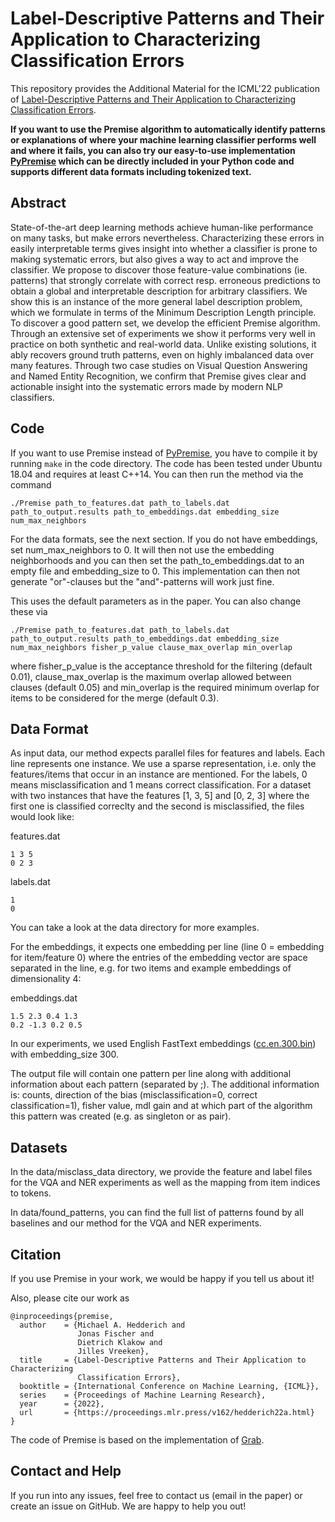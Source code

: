 # Label-Descriptive Patterns and Their Application to Characterizing Classification Errors

This repository provides the Additional Material for the ICML'22 publication of [Label-Descriptive Patterns and Their Application to Characterizing Classification Errors](https://arxiv.org/abs/2110.09599). 

**If you want to use the Premise algorithm to automatically identify patterns or explanations of where your machine learning classifier performs well and where it fails, you can also try our easy-to-use implementation [PyPremise](https://github.com/uds-lsv/PyPremise) which can be directly included in your Python code and supports different data formats including tokenized text.**

## Abstract

State-of-the-art deep learning methods achieve human-like performance on many tasks, but make errors nevertheless. Characterizing these errors in easily interpretable terms gives insight into whether a classifier is prone to making systematic errors, but also gives a way to act and improve the classifier. We propose to discover those feature-value combinations (ie. patterns) that strongly correlate with correct resp. erroneous predictions to obtain a global and interpretable description for arbitrary classifiers. We show this is an instance of the more general label description problem, which we formulate in terms of the Minimum Description Length principle. To discover a good pattern set, we develop the efficient Premise algorithm. Through an extensive set of experiments we show it performs very well in practice on both synthetic and real-world data. Unlike existing solutions, it ably recovers ground truth patterns, even on highly imbalanced data over many features. Through two case studies on Visual Question Answering and Named Entity Recognition, we confirm that Premise gives clear and actionable insight into the systematic errors made by modern NLP classifiers. 

## Code

If you want to use Premise instead of [PyPremise](https://github.com/uds-lsv/PyPremise), you have to compile it by running ``make`` in the code directory. The code has been tested under Ubuntu 18.04 and requires at least C++14. You can then run the method via the command

```
./Premise path_to_features.dat path_to_labels.dat path_to_output.results path_to_embeddings.dat embedding_size num_max_neighbors
```

For the data formats, see the next section. If you do not have embeddings, set num_max_neighbors to 0. It will then not use the embedding neighborhoods and you can then set the path_to_embeddings.dat to an empty file and embedding_size to 0. This implementation can then not generate "or"-clauses but the "and"-patterns will work just fine.

This uses the default parameters as in the paper. You can also change these via

```
./Premise path_to_features.dat path_to_labels.dat path_to_output.results path_to_embeddings.dat embedding_size num_max_neighbors fisher_p_value clause_max_overlap min_overlap
```

where fisher_p_value is the acceptance threshold for the filtering (default 0.01), clause_max_overlap is the maximum overlap allowed between clauses (default 0.05) and min_overlap is the required minimum overlap for items to be considered for the merge (default 0.3).

## Data Format

As input data, our method expects parallel files for features and labels. Each line represents one instance. We use a sparse representation, i.e. only the features/items that occur in an instance are mentioned. For the labels, 0 means misclassification and 1 means correct classification. For a dataset with two instances that have the features [1, 3, 5] and [0, 2, 3] where the first one is classified correclty and the second is misclassified, the files would look like:

features.dat
```
1 3 5
0 2 3
```

labels.dat
```
1
0
```

You can take a look at the data directory for more examples.

For the embeddings, it expects one embedding per line (line 0 = embedding for item/feature 0) where the entries of the embedding vector are space separated in the line, e.g. for two items and example embeddings of dimensionality 4:

embeddings.dat
```
1.5 2.3 0.4 1.3
0.2 -1.3 0.2 0.5
```

In our experiments, we used English FastText embeddings ([cc.en.300.bin](https://fasttext.cc/docs/en/crawl-vectors.html)) with embedding_size 300.

The output file will contain one pattern per line along with additional information about each pattern (separated by ;). The additional information is: counts, direction of the bias (misclassification=0, correct classification=1), fisher value, mdl gain and at which part of the algorithm this pattern was created (e.g. as singleton or as pair).

## Datasets

In the data/misclass_data directory, we provide the feature and label files for the VQA and NER experiments as well as the mapping from item indices to tokens.

In data/found_patterns, you can find the full list of patterns found by all baselines and our method for the VQA and NER experiments.

## Citation

If you use Premise in your work, we would be happy if you tell us about it!

Also, please cite our work as

```
@inproceedings{premise,
  author    = {Michael A. Hedderich and
               Jonas Fischer and
               Dietrich Klakow and
               Jilles Vreeken},
  title     = {Label-Descriptive Patterns and Their Application to Characterizing
               Classification Errors},
  booktitle = {International Conference on Machine Learning, {ICML}},
  series    = {Proceedings of Machine Learning Research},
  year      = {2022},
  url       = {https://proceedings.mlr.press/v162/hedderich22a.html}
}
```

The code of Premise is based on the implementation of [Grab](http://eda.mmci.uni-saarland.de/prj/grab/).

## Contact and Help
If you run into any issues, feel free to contact us (email in the paper) or create an issue on GitHub. We are happy to help you out!

